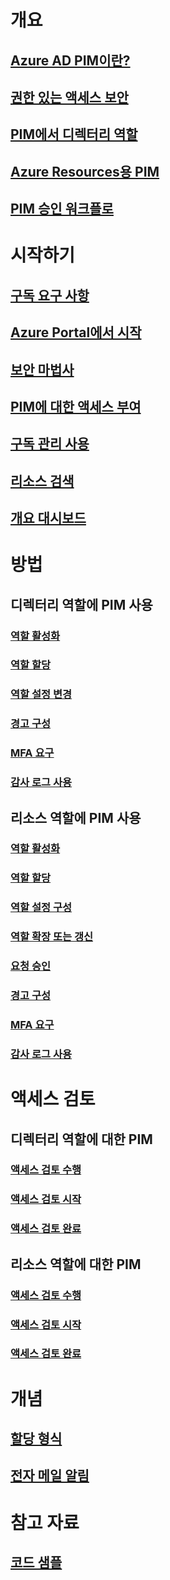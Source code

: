 # 개요
## [Azure AD PIM이란?](pim-configure.md)
## [권한 있는 액세스 보안](../users-groups-roles/directory-admin-roles-secure.md?toc=%2fazure%2factive-directory%2fprivileged-identity-management%2ftoc.json)
## [PIM에서 디렉터리 역할](pim-roles.md)
## [Azure Resources용 PIM](azure-pim-resource-rbac.md)
## [PIM 승인 워크플로](azure-ad-pim-approval-workflow.md)

# 시작하기
## [구독 요구 사항](subscription-requirements.md)
## [Azure Portal에서 시작](pim-getting-started.md)
## [보안 마법사](pim-security-wizard.md)
## [PIM에 대한 액세스 부여](pim-how-to-give-access-to-pim.md)
## [구독 관리 사용](pim-resource-roles-enable-subscription-management.md)
## [리소스 검색](pim-resource-roles-discover-resources.md)
## [개요 대시보드](pim-resource-roles-overview-dashboards.md)

# 방법
## 디렉터리 역할에 PIM 사용
### [역할 활성화](pim-how-to-activate-role.md)
### [역할 할당](pim-how-to-add-role-to-user.md)
### [역할 설정 변경](pim-how-to-change-default-settings.md)
### [경고 구성](pim-how-to-configure-security-alerts.md)
### [MFA 요구](pim-how-to-require-mfa.md)
### [감사 로그 사용](pim-how-to-use-audit-log.md)
## 리소스 역할에 PIM 사용
### [역할 활성화](pim-resource-roles-activate-your-roles.md)
### [역할 할당](pim-resource-roles-assign-roles.md)
### [역할 설정 구성](pim-resource-roles-configure-role-settings.md)
### [역할 확장 또는 갱신](pim-resource-roles-renew-extend.md)
### [요청 승인](pim-resource-roles-approval-workflow.md)
### [경고 구성](pim-resource-roles-configure-alerts.md)
### [MFA 요구](pim-resource-roles-require-mfa.md)
### [감사 로그 사용](pim-resource-roles-use-the-audit-log.md)

# 액세스 검토
## 디렉터리 역할에 대한 PIM
### [액세스 검토 수행](pim-how-to-perform-security-review.md)
### [액세스 검토 시작](pim-how-to-start-security-review.md)
### [액세스 검토 완료](pim-how-to-complete-review.md)
## 리소스 역할에 대한 PIM
### [액세스 검토 수행](pim-resource-roles-perform-access-review.md)
### [액세스 검토 시작](pim-resource-roles-start-access-review.md)
### [액세스 검토 완료](pim-resource-roles-complete-access-review.md)

# 개념
## [할당 형식](pim-resource-roles-eligible-visibility.md)
## [전자 메일 알림](pim-email-notifications.md)

# 참고 자료
## [코드 샘플](https://azure.microsoft.com/resources/samples/?service=active-directory)
